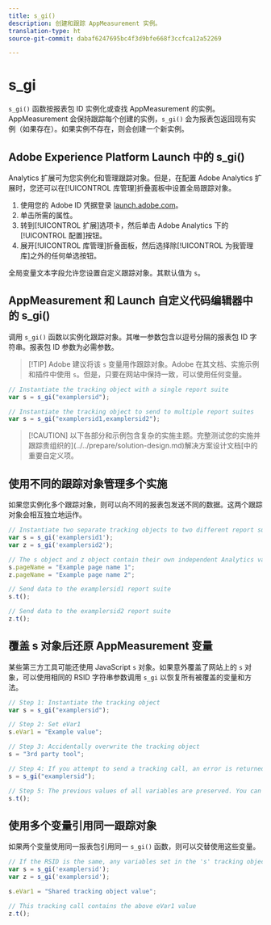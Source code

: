```yaml
---
title: s_gi()
description: 创建和跟踪 AppMeasurement 实例。
translation-type: ht
source-git-commit: dabaf6247695bc4f3d9bfe668f3ccfca12a52269

---
```



# s_gi

`s_gi()` 函数按报表包 ID 实例化或查找 AppMeasurement 的实例。AppMeasurement 会保持跟踪每个创建的实例，`s_gi()` 会为报表包返回现有实例（如果存在）。如果实例不存在，则会创建一个新实例。

## Adobe Experience Platform Launch 中的 s_gi()

Analytics 扩展可为您实例化和管理跟踪对象。但是，在配置 Adobe Analytics 扩展时，您还可以在[!UICONTROL 库管理]折叠面板中设置全局跟踪对象。

1. 使用您的 Adobe ID 凭据登录 [launch.adobe.com](https://launch.adobe.com)。
2. 单击所需的属性。
3. 转到[!UICONTROL 扩展]选项卡，然后单击 Adobe Analytics 下的[!UICONTROL 配置]按钮。
4. 展开[!UICONTROL 库管理]折叠面板，然后选择除[!UICONTROL 为我管理库]之外的任何单选按钮。

全局变量文本字段允许您设置自定义跟踪对象。其默认值为 `s`。

## AppMeasurement 和 Launch 自定义代码编辑器中的 s_gi()

调用 `s_gi()` 函数以实例化跟踪对象。其唯一参数包含以逗号分隔的报表包 ID 字符串。报表包 ID 参数为必需参数。

>[!TIP] Adobe 建议将该 `s` 变量用作跟踪对象。Adobe 在其文档、实施示例和插件中使用 `s`。但是，只要在网站中保持一致，可以使用任何变量。

```js
// Instantiate the tracking object with a single report suite
var s = s_gi("examplersid");

// Instantiate the tracking object to send to multiple report suites
var s = s_gi("examplersid1,examplersid2");
```

>[!CAUTION] 以下各部分和示例包含复杂的实施主题。完整测试您的实施并跟踪贵组织的](../../prepare/solution-design.md)解决方案设计文档[中的重要自定义项。

## 使用不同的跟踪对象管理多个实施

如果您实例化多个跟踪对象，则可以向不同的报表包发送不同的数据。这两个跟踪对象会相互独立地运作。

```js
// Instantiate two separate tracking objects to two different report suites
var s = s_gi('examplersid1');
var z = s_gi('examplersid2');

// The s object and z object contain their own independent Analytics variables simultaneously
s.pageName = "Example page name 1";
z.pageName = "Example page name 2";

// Send data to the examplersid1 report suite
s.t();

// Send data to the examplersid2 report suite
z.t();
```

## 覆盖 s 对象后还原 AppMeasurement 变量

某些第三方工具可能还使用 JavaScript `s` 对象。如果意外覆盖了网站上的 `s` 对象，可以使用相同的 RSID 字符串参数调用 `s_gi` 以恢复所有被覆盖的变量和方法。

```js
// Step 1: Instantiate the tracking object
var s = s_gi("examplersid");

// Step 2: Set eVar1
s.eVar1 = "Example value";

// Step 3: Accidentally overwrite the tracking object
s = "3rd party tool";

// Step 4: If you attempt to send a tracking call, an error is returned. Instead, re-instantiate the tracking object
s = s_gi("examplersid");

// Step 5: The previous values of all variables are preserved. You can send a tracking call and eVar1 is correctly set
s.t();
```

## 使用多个变量引用同一跟踪对象

如果两个变量使用同一报表包引用同一 `s_gi()` 函数，则可以交替使用这些变量。

```js
// If the RSID is the same, any variables set in the 's' tracking object also get set in 'z' tracking object
var s = s_gi('examplersid');
var z = s_gi('examplersid');

s.eVar1 = "Shared tracking object value";

// This tracking call contains the above eVar1 value
z.t();
```
